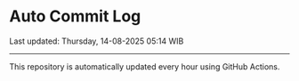 # Auto Commit Log

Last updated: Thursday, 14-08-2025 05:14 WIB

---

This repository is automatically updated every hour using GitHub Actions.
